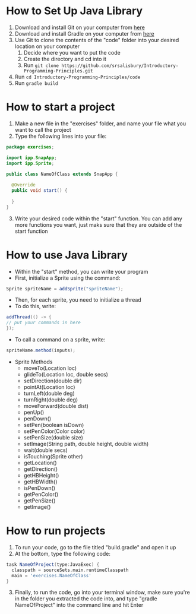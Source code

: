 # How to Set Up Java Library

1. Download and install Git on your computer from [here](https://git-scm.com/downloads)
2. Download and install Gradle on your computer from [here](https://gradle.org/install/)
3. Use Git to clone the contents of the "code" folder into your desired location on your computer
   1. Decide where you want to put the code
   2. Create the directory and cd into it
   3. Run `git clone https://github.com/srsalisbury/Introductory-Programming-Principles.git`
4. Run `cd Introductory-Programming-Principles/code`
5. Run `gradle build`

# How to start a project

1. Make a new file in the "exercises" folder, and name your file what you want to call the project
2. Type the following lines into your file:

```java
package exercises;

import ipp.SnapApp;
import ipp.Sprite;

public class NameOfClass extends SnapApp {
  
  @Override
  public void start() {
  
  }
}
```

3. Write your desired code within the "start" function. You can add any more functions you want, just maks sure that they are outside of the start function

# How to use Java Library

* Within the "start" method, you can write your program
* First, initialize a Sprite using the command:

```java
Sprite spriteName = addSprite("spriteName");
```

* Then, for each sprite, you need to initialize a thread
* To do this, write:

```java
addThread(() -> {
// put your commands in here
});
```

* To call a command on a sprite, write:

```java
spriteName.method(inputs);
```

* Sprite Methods
  * moveTo(Location loc)
  * glideTo(Location loc, double secs)
  * setDirection(double dir)
  * pointAt(Location loc)
  * turnLeft(double deg)
  * turnRight(double deg)
  * moveForward(double dist)
  * penUp()
  * penDown()
  * setPen(boolean isDown)
  * setPenColor(Color color)
  * setPenSize(double size)
  * setImage(String path, double height, double width)
  * wait(double secs)
  * isTouching(Sprite other)
  * getLocation()
  * getDirection()
  * getHBHeight()
  * getHBWidth()
  * isPenDown()
  * getPenColor()
  * getPenSize()
  * getImage()

# How to run projects

1. To run your code, go to the file titled "build.gradle" and open it up
2. At the bottom, type the following code:

```gradle
task NameOfProject(type:JavaExec) {
  classpath = sourceSets.main.runtimeClasspath
  main = 'exercises.NameOfClass'
}
```

3. Finally, to run the code, go into your terminal window, make sure you're in the folder you extracted the code into, and type "gradle NameOfProject" into the command line and hit Enter
